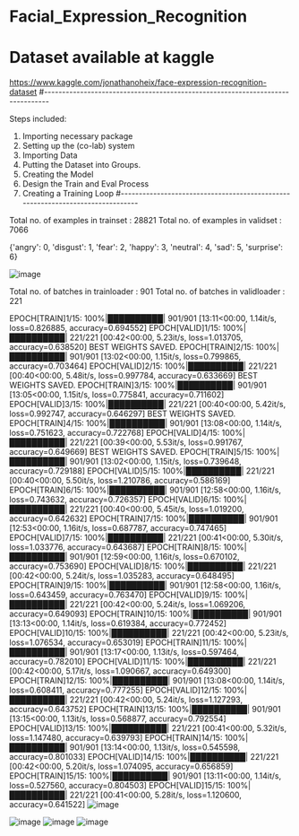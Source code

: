 # Facial_Expression_Recognition
# Dataset available at kaggle
https://www.kaggle.com/jonathanoheix/face-expression-recognition-dataset
#-------------------------------------------------------------------------------

Steps included:
1. Importing necessary package
2. Setting up the (co-lab) system
3. Importing Data
4. Putting the Dataset into Groups.
5. Creating the Model
6. Design the Train and Eval Process
7. Creating a Training Loop
#-------------------------------------------------------------------------------

Total no. of examples in trainset : 28821
Total no. of examples in validset : 7066

{'angry': 0, 'disgust': 1, 'fear': 2, 'happy': 3, 'neutral': 4, 'sad': 5, 'surprise': 6}

![image](https://github.com/user-attachments/assets/f14af0ea-3335-4171-bf23-55d8435ca595)


Total no. of batches in trainloader : 901
Total no. of batches in validloader : 221


EPOCH[TRAIN]1/15: 100%|██████████| 901/901 [13:11<00:00,  1.14it/s, loss=0.826885, accuracy=0.694552]
EPOCH[VALID]1/15: 100%|██████████| 221/221 [00:42<00:00,  5.23it/s, loss=1.013705, accuracy=0.638520]
BEST WEIGHTS SAVED.
EPOCH[TRAIN]2/15: 100%|██████████| 901/901 [13:02<00:00,  1.15it/s, loss=0.799865, accuracy=0.703464]
EPOCH[VALID]2/15: 100%|██████████| 221/221 [00:40<00:00,  5.48it/s, loss=0.997784, accuracy=0.633669]
BEST WEIGHTS SAVED.
EPOCH[TRAIN]3/15: 100%|██████████| 901/901 [13:05<00:00,  1.15it/s, loss=0.775841, accuracy=0.711602]
EPOCH[VALID]3/15: 100%|██████████| 221/221 [00:40<00:00,  5.42it/s, loss=0.992747, accuracy=0.646297]
BEST WEIGHTS SAVED.
EPOCH[TRAIN]4/15: 100%|██████████| 901/901 [13:08<00:00,  1.14it/s, loss=0.751623, accuracy=0.722768]
EPOCH[VALID]4/15: 100%|██████████| 221/221 [00:39<00:00,  5.53it/s, loss=0.991767, accuracy=0.649669]
BEST WEIGHTS SAVED.
EPOCH[TRAIN]5/15: 100%|██████████| 901/901 [13:02<00:00,  1.15it/s, loss=0.739648, accuracy=0.729188]
EPOCH[VALID]5/15: 100%|██████████| 221/221 [00:40<00:00,  5.50it/s, loss=1.210786, accuracy=0.586169]
EPOCH[TRAIN]6/15: 100%|██████████| 901/901 [12:58<00:00,  1.16it/s, loss=0.743632, accuracy=0.726357]
EPOCH[VALID]6/15: 100%|██████████| 221/221 [00:40<00:00,  5.45it/s, loss=1.019200, accuracy=0.642632]
EPOCH[TRAIN]7/15: 100%|██████████| 901/901 [12:53<00:00,  1.16it/s, loss=0.687787, accuracy=0.747465]
EPOCH[VALID]7/15: 100%|██████████| 221/221 [00:41<00:00,  5.30it/s, loss=1.033776, accuracy=0.643687]
EPOCH[TRAIN]8/15: 100%|██████████| 901/901 [12:59<00:00,  1.16it/s, loss=0.670102, accuracy=0.753690]
EPOCH[VALID]8/15: 100%|██████████| 221/221 [00:42<00:00,  5.24it/s, loss=1.035283, accuracy=0.648495]
EPOCH[TRAIN]9/15: 100%|██████████| 901/901 [12:58<00:00,  1.16it/s, loss=0.643459, accuracy=0.763470]
EPOCH[VALID]9/15: 100%|██████████| 221/221 [00:42<00:00,  5.24it/s, loss=1.069206, accuracy=0.649093]
EPOCH[TRAIN]10/15: 100%|██████████| 901/901 [13:13<00:00,  1.14it/s, loss=0.619384, accuracy=0.772452]
EPOCH[VALID]10/15: 100%|██████████| 221/221 [00:42<00:00,  5.23it/s, loss=1.076534, accuracy=0.653019]
EPOCH[TRAIN]11/15: 100%|██████████| 901/901 [13:17<00:00,  1.13it/s, loss=0.597464, accuracy=0.782010]
EPOCH[VALID]11/15: 100%|██████████| 221/221 [00:42<00:00,  5.17it/s, loss=1.090667, accuracy=0.649300]
EPOCH[TRAIN]12/15: 100%|██████████| 901/901 [13:08<00:00,  1.14it/s, loss=0.608411, accuracy=0.777255]
EPOCH[VALID]12/15: 100%|██████████| 221/221 [00:42<00:00,  5.24it/s, loss=1.127293, accuracy=0.643752]
EPOCH[TRAIN]13/15: 100%|██████████| 901/901 [13:15<00:00,  1.13it/s, loss=0.568877, accuracy=0.792554]
EPOCH[VALID]13/15: 100%|██████████| 221/221 [00:41<00:00,  5.32it/s, loss=1.147480, accuracy=0.639793]
EPOCH[TRAIN]14/15: 100%|██████████| 901/901 [13:14<00:00,  1.13it/s, loss=0.545598, accuracy=0.801033]
EPOCH[VALID]14/15: 100%|██████████| 221/221 [00:42<00:00,  5.20it/s, loss=1.074095, accuracy=0.656859]
EPOCH[TRAIN]15/15: 100%|██████████| 901/901 [13:11<00:00,  1.14it/s, loss=0.527560, accuracy=0.804503]
EPOCH[VALID]15/15: 100%|██████████| 221/221 [00:41<00:00,  5.28it/s, loss=1.120600, accuracy=0.641522]
![image](https://github.com/user-attachments/assets/681d9b0c-f080-40d6-95ca-91ec02e95f2b)




![image](https://github.com/user-attachments/assets/acd52984-76d9-4d61-b3f7-875dddca19e9)
![image](https://github.com/user-attachments/assets/0cbb6fe6-99c7-468e-ba1d-393d318e9a94)
![image](https://github.com/user-attachments/assets/6792a4d0-70da-4eb6-b272-d2d9695f8d02)


